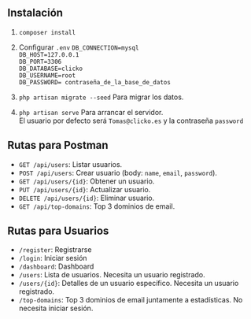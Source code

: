 ## Instalación
1. `composer install`
2. Configurar `.env` 
`DB_CONNECTION=mysql` \
`DB_HOST=127.0.0.1`\
`DB_PORT=3306`\
`DB_DATABASE=clicko`\
`DB_USERNAME=root`\
`DB_PASSWORD= contraseña_de_la_base_de_datos`

3. `php artisan migrate --seed` Para migrar los datos.
4. `php artisan serve` Para arrancar el servidor.\
El usuario por defecto será `Tomas@clicko.es` y la contraseña `password`

## Rutas para Postman
- `GET /api/users`: Listar usuarios.
- `POST /api/users`: Crear usuario (body: `name`, `email`, `password`).
- `GET /api/users/{id}`: Obtener un usuario.
- `PUT /api/users/{id}`: Actualizar usuario.
- `DELETE /api/users/{id}`: Eliminar usuario.
- `GET /api/top-domains`: Top 3 dominios de email.

## Rutas para Usuarios
- `/register`: Registrarse
- `/login`:  Iniciar sesión
- `/dashboard`: Dashboard
- `/users`: Lista de usuarios. Necesita un usuario registrado.
- `/users/{id}`: Detalles de un usuario específico. Necesita un usuario registrado.
- `/top-domains`: Top 3 dominios de email juntamente a estadísticas. No necesita iniciar sesión.
